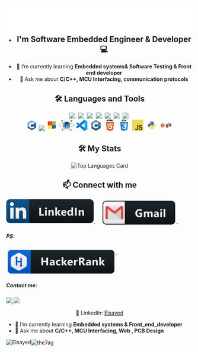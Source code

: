 <img align="right" alt="Coding" width="1000" height="80" src="/elsayed.svg">

<div align="center"><ul><li><h2 align="center" font-size:"20px"="">I'm Software Embedded Engineer & Developer 💻 </h2></li><li>🌱 I’m currently learning <strong>Embedded systems& Software Testing & Front end developer</strong></li><li>💬 Ask me about <strong>C/C++, MCU Interfacing, communication protocols</strong></li></ul></div>
<h2 align="center">🛠 Languages and Tools</h2>
<div align="center">
<img src="https://img.shields.io/badge/C-00599C?logo=c&logoColor=white">&nbsp;
<img src="https://img.shields.io/badge/C++-%2300599C.svg?logo=c%2B%2B&logoColor=white">&nbsp;
<img src="https://img.shields.io/badge/HTML-%23E34F26.svg?logo=html5&logoColor=white">&nbsp;
<img src="https://img.shields.io/badge/CSS-1572B6?logo=css3&logoColor=fff">&nbsp;
<img src="https://img.shields.io/badge/JavaScript-F7DF1E?logo=javascript&logoColor=000">&nbsp;
<img src="https://img.shields.io/badge/Python-3776AB?logo=python&logoColor=fff">&nbsp;
<img src="https://img.shields.io/badge/WebAssembly-654FF0?logo=webassembly&logoColor=fff">&nbsp;
</div> 
<div align="center">  
<code><img height="30" src="https://raw.githubusercontent.com/github/explore/80688e429a7d4ef2fca1e82350fe8e3517d3494d/topics/c/c.png"></code>
<code><img height="30" src="/Microchip studio.avif" ></code>
<code><img height="30" src="/codeblock.svg" ></code>
<code><img height="30" src="/proteus.webp" ></code>
<code><img height="30" src="https://raw.githubusercontent.com/github/explore/80688e429a7d4ef2fca1e82350fe8e3517d3494d/topics/visual-studio-code/visual-studio-code.png"></code>&nbsp;
<code><img height="30" src="https://raw.githubusercontent.com/github/explore/80688e429a7d4ef2fca1e82350fe8e3517d3494d/topics/cpp/cpp.png"></code>&nbsp;
<code><img height = "30" src = "https://raw.githubusercontent.com/github/explore/80688e429a7d4ef2fca1e82350fe8e3517d3494d/topics/html/html.png"></code>&nbsp;
<code><img height = "30" src = "https://raw.githubusercontent.com/github/explore/80688e429a7d4ef2fca1e82350fe8e3517d3494d/topics/css/css.png"></code>&nbsp;
<code><img height="30" src="https://raw.githubusercontent.com/github/explore/80688e429a7d4ef2fca1e82350fe8e3517d3494d/topics/javascript/javascript.png"></code>&nbsp;
<code><img height="30" src="https://raw.githubusercontent.com/github/explore/80688e429a7d4ef2fca1e82350fe8e3517d3494d/topics/python/python.png"></code>&nbsp;
<code><img height="30" src="https://raw.githubusercontent.com/github/explore/80688e429a7d4ef2fca1e82350fe8e3517d3494d/topics/git/git.png"></code>&nbsp;</div>
<h2 align="center">🛠 My Stats</h2>
<div align="center">
<img src="https://github-readme-stats.vercel.app/api/top-langs/?username=ElsayedHossny&layout=compact&theme=dark" alt="Top Languages Card"></div>

<h2 align="center">📫 Connect with me</h2>
  <a href="https://www.linkedin.com/in/elsayed-hossny-443a24238/">
    <img src="https://raw.githubusercontent.com/AbhishekMaira10/AbhishekMaira10/master/Resources/svg/linkedin.svg" alt="LinkedIn">
  </a>&nbsp;&nbsp;&nbsp;
  
  <a href="elsayedhossny909@gmail.com">
    <img src="https://raw.githubusercontent.com/AbhishekMaira10/AbhishekMaira10/master/Resources/svg/gmail.svg" alt="Gmail" style="vertical-align:top; margin:4px">
  </a>&nbsp;&nbsp;&nbsp;
  
<h5 align="left">PS:</h5>
  <a href="https://www.hackerrank.com/profile/elsayedhossny909">
    <img src="https://raw.githubusercontent.com/AbhishekMaira10/AbhishekMaira10/master/Resources/svg/hackerrank.svg" alt="hackerrank" style="vertical-align:top; margin:4px">
  </a>&nbsp;&nbsp;&nbsp;




<h5 align="left">Contact me:</h5>
<p align="left">
<a href="elsayedhossny909@gmail.com">
    <img src="https://skillicons.dev/icons?i=gmail"/>
  </a>
   <a href="https://www.linkedin.com/in/elsayed-hossny-443a24238/">
    <img src="https://skillicons.dev/icons?i=linkedin"/>
  </a>
  
<p align="center">🔗 LinkedIn: <a href="https://www.linkedin.com/in/elsayed-hossny-443a24238/" target="_blank">Elsayed</a></p>



- 🌱 I’m currently learning **Embedded systems & Front_end_developer**
- 💬 Ask me about **C/C++, MCU Interfacing, Web , PCB Design**





<p><img align="left" src="https://github-readme-stats.vercel.app/api/top-langs?username=ElsayedHossny&show_icons=true&locale=en&layout=compact" alt="Elsayed" /></p>
<p><img align="center" src="https://github-readme-streak-stats.herokuapp.com/?user=ElsayedHossny&" alt="the7ag" /></p>

